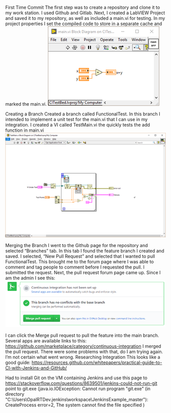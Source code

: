First Time Commit
The first step was to create a repository and clone it to my work station. I used Github and Gitlab. Next, I created a LabVIEW Project and saved it to my repository, as well as included a main.vi for testing. In my project properties I set the compiled code to store in a separate cache and marked the main.vi.
![Image of LabVIEW VI](/images/VI.png)
 
Creating a Branch
Created a branch called FunctionalTest. In this branch I intended to implement a unit test for the main.vi that I can use in my integration. I created a VI called TestMain.vi the quickly tests the add function in main.vi
![Image of LabVIEW VI for UnitTest](/images/UnitTest.png)
 
Merging the Branch
I went to the Github page for the repository and selected “Branches” tab. In this tab I found the feature branch I created and saved. I selected, “New Pull Request” and selected that I wanted to pull FunctionalTest.
This brought me to the forum page where I was able to comment and tag people to comment before I requested the pull. I submitted the request.
Next, the pull request forum page came up. Since I am the admin I see this:
![Merge Pull Request Admin Screen](/images/MergePullRequest.png)
 
I can click the Merge pull request to pull the feature into the main branch. Several apps are available links to this: https://github.com/marketplace/category/continuous-integration
I merged the pull request. There were some problems with that, do I am trying again. I’m not certain what went wrong.
Researching Integration
This looks like a good guide:
https://resources.github.com/whitepapers/practical-guide-to-CI-with-Jenkins-and-GitHub/



Had to install Git on the VM containing Jenkins and use this page to https://stackoverflow.com/questions/8639501/jenkins-could-not-run-git point to git.exe (java.io.IOException: Cannot run program "git.exe" (in directory "C:\Users\OpalRTDev\.jenkins\workspace\JenkinsExample_master"): CreateProcess error=2, The system cannot find the file specified
)

